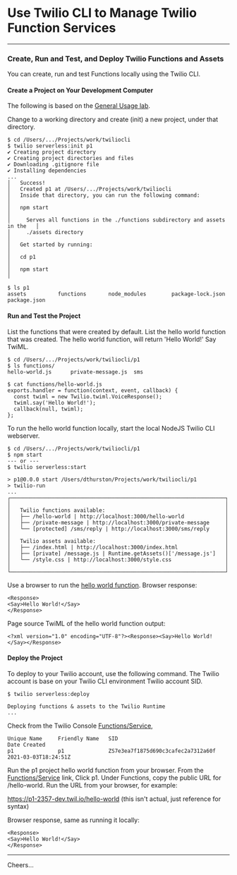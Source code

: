 # Use Twilio CLI to Manage Twilio Function Services

--------------------------------------------------------------------------------
### Create, Run and Test, and Deploy Twilio Functions and Assets

You can create, run and test Functions locally using the Twilio CLI.

#### Create a Project on Your Development Computer

The following is based on the
[General Usage lab](https://www.twilio.com/docs/labs/serverless-toolkit/general-usage).

Change to a working directory and create (init) a new project, under that directory.
````
$ cd /Users/.../Projects/work/twiliocli
$ twilio serverless:init p1
✔ Creating project directory
✔ Creating project directories and files
✔ Downloading .gitignore file
✔ Installing dependencies
...
│   Success!
│   Created p1 at /Users/.../Projects/work/twiliocli
│   Inside that directory, you can run the following command:                  │
│   npm start                                                                  │
│     Serves all functions in the ./functions subdirectory and assets in the   │
│     ./assets directory                                                       │
│   Get started by running:                                                    │
│   cd p1                                                                      │
│   npm start                                                                  │

$ ls p1
assets			functions		node_modules		package-lock.json	package.json
````

#### Run and Test the Project

List the functions that were created by default.
List the hello world function that was created.
The hello world function, will return 'Hello World!' Say TwiML.
````
$ cd /Users/.../Projects/work/twiliocli/p1
$ ls functions/
hello-world.js		private-message.js	sms

$ cat functions/hello-world.js 
exports.handler = function(context, event, callback) {
  const twiml = new Twilio.twiml.VoiceResponse();
  twiml.say('Hello World!');
  callback(null, twiml);
};
````

To run the hello world function locally,
start the local NodeJS Twilio CLI webserver.
````
$ cd /Users/.../Projects/work/twiliocli/p1
$ npm start
--- or ---
$ twilio serverless:start

> p1@0.0.0 start /Users/dthurston/Projects/work/twiliocli/p1
> twilio-run
...
┌────────────────────────────────────────────────────────────────────┐
│                                                                    │
│   Twilio functions available:                                      │
│   ├── /hello-world | http://localhost:3000/hello-world             │
│   ├── /private-message | http://localhost:3000/private-message     │
│   └── [protected] /sms/reply | http://localhost:3000/sms/reply     │
│                                                                    │
│   Twilio assets available:                                         │
│   ├── /index.html | http://localhost:3000/index.html               │
│   ├── [private] /message.js | Runtime.getAssets()['/message.js']   │
│   └── /style.css | http://localhost:3000/style.css                 │
│                                                                    │
└────────────────────────────────────────────────────────────────────┘
````
Use a browser to run the [hello world function](http://localhost:3000/hello-world).
Browser response:
````
<Response>
<Say>Hello World!</Say>
</Response>
````
Page source TwiML of the hello world function output:
````
<?xml version="1.0" encoding="UTF-8"?><Response><Say>Hello World!</Say></Response>
````

#### Deploy the Project

To deploy to your Twilio account, use the following command.
The Twilio account is base on your Twilio CLI environment Twilio account SID.
````
$ twilio serverless:deploy

Deploying functions & assets to the Twilio Runtime
...
````
Check from the Twilio Console [Functions/Service](https://www.twilio.com/console/functions/overview/services),
````
Unique Name     Friendly Name   SID                                 Date Created		
p1              p1              ZS7e3ea7f1875d690c3cafec2a7312a60f  2021-03-03T18:24:51Z
````
Run the p1 project hello world function from your browser.
From the [Functions/Service](https://www.twilio.com/console/functions/overview/services) link,
Click p1.
Under Functions, copy the public URL for /hello-world.
Run the URL from your browser, for example:

https://p1-2357-dev.twil.io/hello-world (this isn't actual, just reference for syntax)

Browser response, same as running it locally:
````
<Response>
<Say>Hello World!</Say>
</Response>
````

--------------------------------------------------------------------------------

Cheers...
